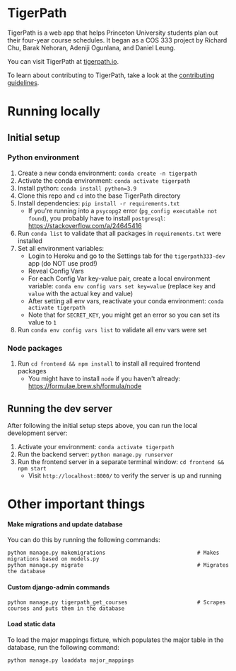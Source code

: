 # TigerPath

TigerPath is a web app that helps Princeton University students plan out their four-year course schedules. It began as a COS 333 project by Richard Chu, Barak Nehoran, Adeniji Ogunlana, and Daniel Leung.

You can visit TigerPath at [tigerpath.io](https://www.tigerpath.io).

To learn about contributing to TigerPath, take a look at the [contributing guidelines](https://github.com/PrincetonUSG/TigerPath/blob/master/CONTRIBUTING.md).

# Running locally

## Initial setup

### Python environment

1. Create a new conda environment: `conda create -n tigerpath`
1. Activate the conda environment: `conda activate tigerpath`
1. Install python: `conda install python=3.9`
1. Clone this repo and `cd` into the base TigerPath directory
1. Install dependencies: `pip install -r requirements.txt`
   - If you're running into a `psycopg2` error (`pg_config executable not found`), you probably have to install `postgresql`: https://stackoverflow.com/a/24645416
1. Run `conda list` to validate that all packages in `requirements.txt` were installed
1. Set all environment variables:
   - Login to Heroku and go to the Settings tab for the `tigerpath333-dev` app (do NOT use prod!)
   - Reveal Config Vars
   - For each Config Var key-value pair, create a local environment variable: `conda env config vars set key=value` (replace `key` and `value` with the actual key and value)
   - After setting all env vars, reactivate your conda environment: `conda activate tigerpath`
   - Note that for `SECRET_KEY`, you might get an error so you can set its value to `1`
1. Run `conda env config vars list` to validate all env vars were set

### Node packages

1. Run `cd frontend && npm install` to install all required frontend packages
   - You might have to install `node` if you haven't already: https://formulae.brew.sh/formula/node

## Running the dev server

After following the initial setup steps above, you can run the local development server:

1. Activate your environment: `conda activate tigerpath`
1. Run the backend server: `python manage.py runserver`
1. Run the frontend server in a separate terminal window: `cd frontend && npm start`
   - Visit `http://localhost:8000/` to verify the server is up and running

# Other important things

#### Make migrations and update database

You can do this by running the following commands:

```
python manage.py makemigrations                             # Makes migrations based on models.py
python manage.py migrate                                    # Migrates the database
```

#### Custom django-admin commands

```
python manage.py tigerpath_get_courses                      # Scrapes courses and puts them in the database
```

#### Load static data

To load the major mappings fixture, which populates the major table in the database, run the following command:

```
python manage.py loaddata major_mappings
```
